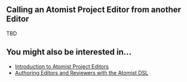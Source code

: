 ## Calling an Atomist Project Editor from another Editor

TBD

## You might also be interested in...

* [Introduction to Atomist Project Editors](/reference-docs/project-editors.md)
* [Authoring Editors and Reviewers with the Atomist DSL](/reference-docs/rug.md)